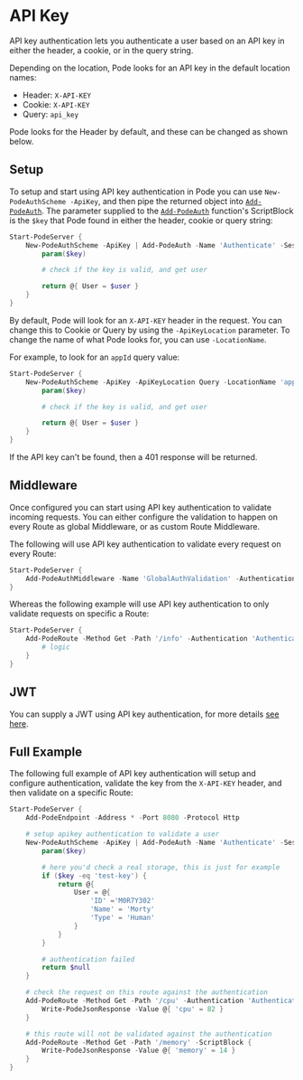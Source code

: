 # API Key

API key authentication lets you authenticate a user based on an API key in either the header, a cookie, or in the query string.

Depending on the location, Pode looks for an API key in the default location names:

* Header: `X-API-KEY`
* Cookie: `X-API-KEY`
* Query:  `api_key`

Pode looks for the Header by default, and these can be changed as shown below.

## Setup

To setup and start using API key authentication in Pode you can use `New-PodeAuthScheme -ApiKey`, and then pipe the returned object into [`Add-PodeAuth`](../../../../Functions/Authentication/Add-PodeAuth). The parameter supplied to the [`Add-PodeAuth`](../../../../Functions/Authentication/Add-PodeAuth) function's ScriptBlock is the `$key` that Pode found in either the header, cookie or query string:

```powershell
Start-PodeServer {
    New-PodeAuthScheme -ApiKey | Add-PodeAuth -Name 'Authenticate' -Sessionless -ScriptBlock {
        param($key)

        # check if the key is valid, and get user

        return @{ User = $user }
    }
}
```

By default, Pode will look for an `X-API-KEY` header in the request. You can change this to Cookie or Query by using the `-ApiKeyLocation` parameter. To change the name of what Pode looks for, you can use `-LocationName`.

For example, to look for an `appId` query value:

```powershell
Start-PodeServer {
    New-PodeAuthScheme -ApiKey -ApiKeyLocation Query -LocationName 'appId' | Add-PodeAuth -Name 'Authenticate' -Sessionless -ScriptBlock {
        param($key)

        # check if the key is valid, and get user

        return @{ User = $user }
    }
}
```

If the API key can't be found, then a 401 response will be returned.

## Middleware

Once configured you can start using API key authentication to validate incoming requests. You can either configure the validation to happen on every Route as global Middleware, or as custom Route Middleware.

The following will use API key authentication to validate every request on every Route:

```powershell
Start-PodeServer {
    Add-PodeAuthMiddleware -Name 'GlobalAuthValidation' -Authentication 'Authenticate'
}
```

Whereas the following example will use API key authentication to only validate requests on specific a Route:

```powershell
Start-PodeServer {
    Add-PodeRoute -Method Get -Path '/info' -Authentication 'Authenticate' -ScriptBlock {
        # logic
    }
}
```

## JWT

You can supply a JWT using API key authentication, for more details [see here](../JWT).

## Full Example

The following full example of API key authentication will setup and configure authentication, validate the key from the `X-API-KEY` header, and then validate on a specific Route:

```powershell
Start-PodeServer {
    Add-PodeEndpoint -Address * -Port 8080 -Protocol Http

    # setup apikey authentication to validate a user
    New-PodeAuthScheme -ApiKey | Add-PodeAuth -Name 'Authenticate' -Sessionless -ScriptBlock {
        param($key)

        # here you'd check a real storage, this is just for example
        if ($key -eq 'test-key') {
            return @{
                User = @{
                    'ID' ='M0R7Y302'
                    'Name' = 'Morty'
                    'Type' = 'Human'
                }
            }
        }

        # authentication failed
        return $null
    }

    # check the request on this route against the authentication
    Add-PodeRoute -Method Get -Path '/cpu' -Authentication 'Authenticate' -ScriptBlock {
        Write-PodeJsonResponse -Value @{ 'cpu' = 82 }
    }

    # this route will not be validated against the authentication
    Add-PodeRoute -Method Get -Path '/memory' -ScriptBlock {
        Write-PodeJsonResponse -Value @{ 'memory' = 14 }
    }
}
```
